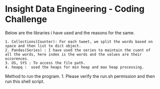Insight Data Engineering - Coding Challenge
===========================================================

Below are the libraries i have used and the reasons for the same.

	1. Collections(Counter): For each tweet, we split the words based on space and then list to dict object.
	2. Pandas(Series) : I have used the series to maintain the cuont of all the words, here index is the words and the values are their occorences.
	3. OS, SYS : To access the file path.
	4. heapq :  used the heaps for min heap and max heap processing.

Method to run the program.
	1. Please verify the run.sh permission and then run this shell script.